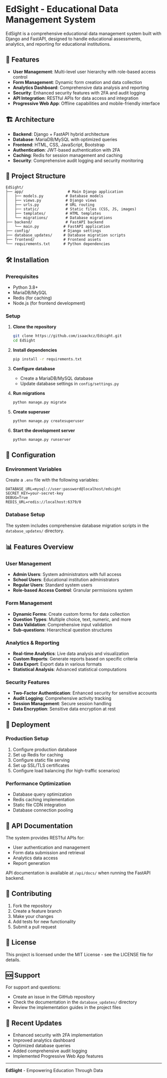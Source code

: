 # EdSight - Educational Data Management System

EdSight is a comprehensive educational data management system built with Django and FastAPI, designed to handle educational assessments, analytics, and reporting for educational institutions.

## 🚀 Features

- **User Management**: Multi-level user hierarchy with role-based access control
- **Form Management**: Dynamic form creation and data collection
- **Analytics Dashboard**: Comprehensive data analysis and reporting
- **Security**: Enhanced security features with 2FA and audit logging
- **API Integration**: RESTful APIs for data access and integration
- **Progressive Web App**: Offline capabilities and mobile-friendly interface

## 🏗️ Architecture

- **Backend**: Django + FastAPI hybrid architecture
- **Database**: MariaDB/MySQL with optimized queries
- **Frontend**: HTML, CSS, JavaScript, Bootstrap
- **Authentication**: JWT-based authentication with 2FA
- **Caching**: Redis for session management and caching
- **Security**: Comprehensive audit logging and security monitoring

## 📁 Project Structure

```
EdSight/
├── app/                    # Main Django application
│   ├── models.py          # Database models
│   ├── views.py           # Django views
│   ├── urls.py            # URL routing
│   ├── static/            # Static files (CSS, JS, images)
│   ├── templates/         # HTML templates
│   └── migrations/        # Database migrations
├── backend/               # FastAPI backend
│   └── main.py           # FastAPI application
├── config/               # Django settings
├── database_updates/     # Database migration scripts
├── frontend/             # Frontend assets
└── requirements.txt      # Python dependencies
```

## 🛠️ Installation

### Prerequisites
- Python 3.8+
- MariaDB/MySQL
- Redis (for caching)
- Node.js (for frontend development)

### Setup

1. **Clone the repository**
   ```bash
   git clone https://github.com/isaackcz/Edsight.git
   cd EdSight
   ```

2. **Install dependencies**
   ```bash
   pip install -r requirements.txt
   ```

3. **Configure database**
   - Create a MariaDB/MySQL database
   - Update database settings in `config/settings.py`

4. **Run migrations**
   ```bash
   python manage.py migrate
   ```

5. **Create superuser**
   ```bash
   python manage.py createsuperuser
   ```

6. **Start the development server**
   ```bash
   python manage.py runserver
   ```

## 🔧 Configuration

### Environment Variables
Create a `.env` file with the following variables:
```
DATABASE_URL=mysql://user:password@localhost/edsight
SECRET_KEY=your-secret-key
DEBUG=True
REDIS_URL=redis://localhost:6379/0
```

### Database Setup
The system includes comprehensive database migration scripts in the `database_updates/` directory.

## 📊 Features Overview

### User Management
- **Admin Users**: System administrators with full access
- **School Users**: Educational institution administrators
- **Regular Users**: Standard system users
- **Role-based Access Control**: Granular permissions system

### Form Management
- **Dynamic Forms**: Create custom forms for data collection
- **Question Types**: Multiple choice, text, numeric, and more
- **Data Validation**: Comprehensive input validation
- **Sub-questions**: Hierarchical question structures

### Analytics & Reporting
- **Real-time Analytics**: Live data analysis and visualization
- **Custom Reports**: Generate reports based on specific criteria
- **Data Export**: Export data in various formats
- **Statistical Analysis**: Advanced statistical computations

### Security Features
- **Two-Factor Authentication**: Enhanced security for sensitive accounts
- **Audit Logging**: Comprehensive activity tracking
- **Session Management**: Secure session handling
- **Data Encryption**: Sensitive data encryption at rest

## 🚀 Deployment

### Production Setup
1. Configure production database
2. Set up Redis for caching
3. Configure static file serving
4. Set up SSL/TLS certificates
5. Configure load balancing (for high-traffic scenarios)

### Performance Optimization
- Database query optimization
- Redis caching implementation
- Static file CDN integration
- Database connection pooling

## 📝 API Documentation

The system provides RESTful APIs for:
- User authentication and management
- Form data submission and retrieval
- Analytics data access
- Report generation

API documentation is available at `/api/docs/` when running the FastAPI backend.

## 🤝 Contributing

1. Fork the repository
2. Create a feature branch
3. Make your changes
4. Add tests for new functionality
5. Submit a pull request

## 📄 License

This project is licensed under the MIT License - see the LICENSE file for details.

## 🆘 Support

For support and questions:
- Create an issue in the GitHub repository
- Check the documentation in the `database_updates/` directory
- Review the implementation guides in the project files

## 🔄 Recent Updates

- Enhanced security with 2FA implementation
- Improved analytics dashboard
- Optimized database queries
- Added comprehensive audit logging
- Implemented Progressive Web App features

---

**EdSight** - Empowering Education Through Data
